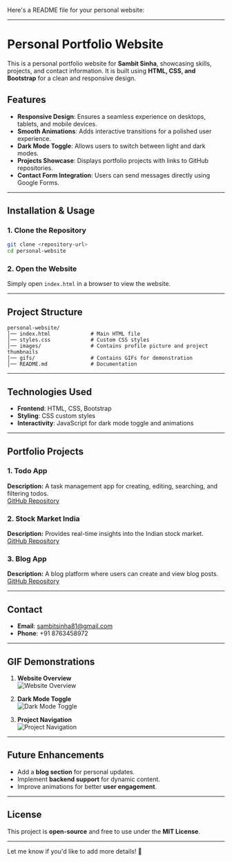 Here's a README file for your personal website:  

---

# Personal Portfolio Website  

This is a personal portfolio website for **Sambit Sinha**, showcasing skills, projects, and contact information. It is built using **HTML, CSS, and Bootstrap** for a clean and responsive design.  

## Features  

- **Responsive Design**: Ensures a seamless experience on desktops, tablets, and mobile devices.  
- **Smooth Animations**: Adds interactive transitions for a polished user experience.  
- **Dark Mode Toggle**: Allows users to switch between light and dark modes.  
- **Projects Showcase**: Displays portfolio projects with links to GitHub repositories.  
- **Contact Form Integration**: Users can send messages directly using Google Forms.  

---

## Installation & Usage  

### 1. Clone the Repository  
```bash
git clone <repository-url>
cd personal-website
```

### 2. Open the Website  
Simply open `index.html` in a browser to view the website.  

---

## Project Structure  

```
personal-website/
│── index.html             # Main HTML file  
│── styles.css             # Custom CSS styles  
│── images/                # Contains profile picture and project thumbnails  
│── gifs/                  # Contains GIFs for demonstration  
│── README.md              # Documentation  
```

---

## Technologies Used  

- **Frontend**: HTML, CSS, Bootstrap  
- **Styling**: CSS custom styles  
- **Interactivity**: JavaScript for dark mode toggle and animations  

---

## Portfolio Projects  

### 1. **Todo App**  
**Description:** A task management app for creating, editing, searching, and filtering todos.  
[GitHub Repository](https://github.com/sambit81/Todo-App)  

### 2. **Stock Market India**  
**Description:** Provides real-time insights into the Indian stock market.  
[GitHub Repository](https://github.com/sambit81/Stock-Market-India)  

### 3. **Blog App**  
**Description:** A blog platform where users can create and view blog posts.  
[GitHub Repository](https://github.com/sambit81/Blog-App)  

---

## Contact  

- **Email**: sambitsinha81@gmail.com  
- **Phone**: +91 8763458972  

---

## GIF Demonstrations  

1. **Website Overview**  
   ![Website Overview](gifs/website-overview.gif)  

2. **Dark Mode Toggle**  
   ![Dark Mode Toggle](gifs/dark-mode.gif)  

3. **Project Navigation**  
   ![Project Navigation](gifs/project-navigation.gif)  

---

## Future Enhancements  

- Add a **blog section** for personal updates.  
- Implement **backend support** for dynamic content.  
- Improve animations for better **user engagement**.  

---

## License  

This project is **open-source** and free to use under the **MIT License**.  

---

Let me know if you'd like to add more details! 🚀
